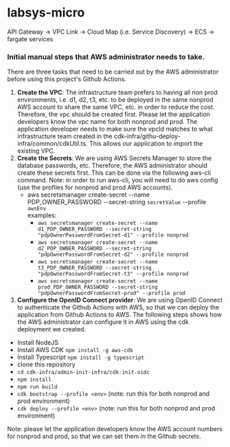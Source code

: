 # labsys-micro

API Gateway -> VPC Link -> Cloud Map (i.e. Service Discovery) -> ECS -> fargate services 

### Initial manual steps that AWS administrator needs to take.
There are three tasks that need to be carried out by the AWS administrator before using this project's Github Actions. 
1. **Create the VPC**: The infrastructure team prefers to having all non prod environments, i.e. d1, d2, t3, etc.
  to be deployed in the same nonprod AWS account to share the same VPC, etc. in order to reduce the cost.
  Therefore, the vpc should be created first. Please let the application developers know the vpc name for both nonprod and prod.
  The application developer needs to make sure the vpcId matches to what infrastructure team created in the 
  cdk-infra/githu-deploy-infra/common/cdkUtil.ts. This allows our application to import the existing VPC.
2. **Create the Secrets**: We are using AWS Secrets Manager to store the database passwords, etc.
  Therefore, the AWS administrator should create these secrets first. This can be done via the following aws-cli command. 
  Note: in order to run aws-cli, you will need to do aws config (use the profiles for nonprod and prod AWS accounts). 
   * aws secretsmanager create-secret --name PDP_OWNER_PASSWORD --secret-string `secretValue` --profile `awsEnv` <br>
     examples:
      * `aws secretsmanager create-secret --name d1_PDP_OWNER_PASSWORD --secret-string "pdpOwnerPasswordFromSecret-d1" --profile nonprod`
      * `aws secretsmanager create-secret --name d2_PDP_OWNER_PASSWORD --secret-string "pdpOwnerPasswordFromSecret-d2" --profile nonprod`
      * `aws secretsmanager create-secret --name t3_PDP_OWNER_PASSWORD --secret-string "pdpOwnerPasswordFromSecret-t3" --profile nonprod`
      * `aws secretsmanager create-secret --name prod_PDP_OWNER_PASSWORD --secret-string "pdpOwnerPasswordFromSecret-prod" --profile prod`
3. **Configure the OpenID Connect provider**: We are using OpenID Connect to authenticate the Github Actions with AWS,
  so that we can deploy the application from Github Actions to AWS. 
  The following steps shows how the AWS administrator can configure it in AWS using the cdk deployment we created.
  * Install NodeJS
  * Install AWS CDK `npm install -g aws-cdk`
  * Install Typescript `npm install -g typescript`
  * clone this repository
  * `cd cdk-infra/admin-init-infra/cdk-init-oidc`
  * `npm install`
  * `npm run build`
  * `cdk bootstrap --profile <env>` (note: run this for both nonprod and prod environment)
  * `cdk deploy --profile <env>` (note: run this for both nonprod and prod environment)

Note: please let the application developers know the AWS account numbers for nonprod and prod, 
so that we can set them in the Github secrets.

